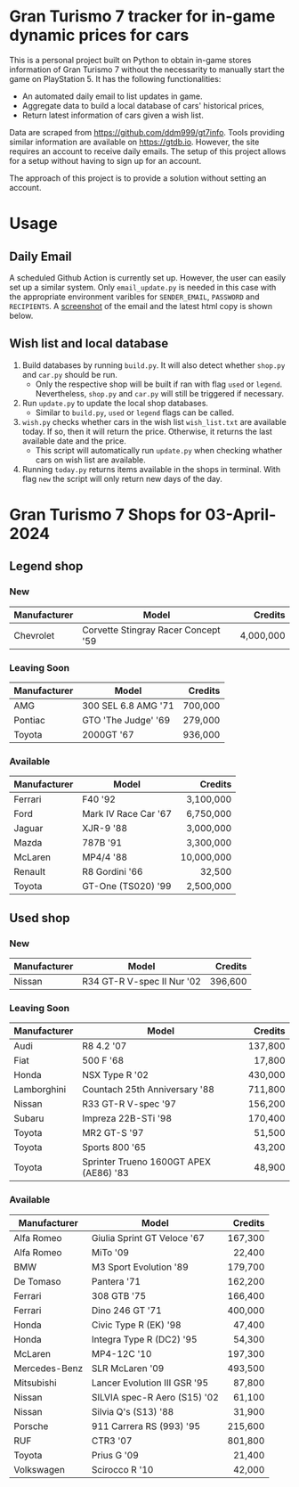 # Gran Turismo 7 tracker for in-game dynamic prices for cars

This is a personal project built on Python to obtain in-game stores information of Gran Turismo 7 without the necessarity to manually start the game on PlayStation 5. It has the following functionalities:

- An automated daily email to list updates in game.
- Aggregate data to build a local database of cars' historical prices,
- Return latest information of cars given a wish list.

Data are scraped from https://github.com/ddm999/gt7info. Tools providing similar information are available on https://gtdb.io. However, the site requires an account to receive daily emails. The setup of this project allows for a setup without having to sign up for an account.

The approach of this project is to provide a solution without setting an account.

# Usage

## Daily Email

A scheduled Github Action is currently set up. However, the user can easily set up a similar system. Only `email_update.py` is needed in this case with the appropriate environment varibles for `SENDER_EMAIL`, `PASSWORD` and `RECIPIENTS`. A [screenshot](https://raw.githubusercontent.com/marcohoucheng/Gran-Turismo-7-Price-Tracker/main/data/email_screenshot.png) of the email and the latest html copy is shown below.

## Wish list and local database

1. Build databases by running `build.py`. It will also detect whether `shop.py` and `car.py` should be run.
    - Only the respective shop will be built if ran with flag `used` or `legend`. Nevertheless, `shop.py` and `car.py` will still be triggered if necessary.
2. Run `update.py` to update the local shop databases.
    - Similar to `build.py`, `used` or `legend` flags can be called.
3. `wish.py` checks whether cars in the wish list `wish_list.txt` are available today. If so, then it will return the price. Otherwise, it returns the last available date and the price.
    - This script will automatically run `update.py` when checking whather cars on wish list are available.
4. Running `today.py` returns items available in the shops in terminal. With flag `new` the script will only return new days of the day.


# Gran Turismo 7 Shops for 03-April-2024



## Legend shop

### New
 | Manufacturer | Model | Credits |
 | --- | --- | --: |
|Chevrolet|Corvette Stingray Racer Concept '59|4,000,000|

### Leaving Soon
 | Manufacturer | Model | Credits |
 | --- | --- | --: |
|AMG|300 SEL 6.8 AMG '71|700,000|
|Pontiac|GTO 'The Judge' '69|279,000|
|Toyota|2000GT '67|936,000|

### Available
 | Manufacturer | Model | Credits |
 | --- | --- | --: |
|Ferrari|F40 '92|3,100,000|
|Ford|Mark IV Race Car '67|6,750,000|
|Jaguar|XJR-9 '88|3,000,000|
|Mazda|787B '91|3,300,000|
|McLaren|MP4/4 '88|10,000,000|
|Renault|R8 Gordini '66|32,500|
|Toyota|GT-One (TS020) '99|2,500,000|


## Used shop

### New
 | Manufacturer | Model | Credits |
 | --- | --- | --: |
|Nissan|R34 GT-R V-spec II Nur '02|396,600|

### Leaving Soon
 | Manufacturer | Model | Credits |
 | --- | --- | --: |
|Audi|R8 4.2 '07|137,800|
|Fiat|500 F '68|17,800|
|Honda|NSX Type R '02|430,000|
|Lamborghini|Countach 25th Anniversary '88|711,800|
|Nissan|R33 GT-R V-spec '97|156,200|
|Subaru|Impreza 22B-STi '98|170,400|
|Toyota|MR2 GT-S '97|51,500|
|Toyota|Sports 800 '65|43,200|
|Toyota|Sprinter Trueno 1600GT APEX (AE86) '83|48,900|

### Available
 | Manufacturer | Model | Credits |
 | --- | --- | --: |
|Alfa Romeo|Giulia Sprint GT Veloce '67|167,300|
|Alfa Romeo|MiTo '09|22,400|
|BMW|M3 Sport Evolution '89|179,700|
|De Tomaso|Pantera '71|162,200|
|Ferrari|308 GTB '75|166,400|
|Ferrari|Dino 246 GT '71|400,000|
|Honda|Civic Type R (EK) '98|47,400|
|Honda|Integra Type R (DC2) '95|54,300|
|McLaren|MP4-12C '10|197,300|
|Mercedes-Benz|SLR McLaren '09|493,500|
|Mitsubishi|Lancer Evolution III GSR '95|87,800|
|Nissan|SILVIA spec-R Aero (S15) '02|61,100|
|Nissan|Silvia Q's (S13) '88|31,900|
|Porsche|911 Carrera RS (993) '95|215,600|
|RUF|CTR3 '07|801,800|
|Toyota|Prius G '09|21,400|
|Volkswagen|Scirocco R '10|42,000|

